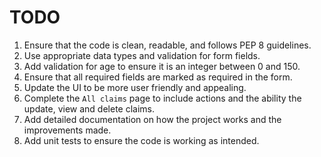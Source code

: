 TODO
=

1. Ensure that the code is clean, readable, and follows PEP 8 guidelines.
2. Use appropriate data types and validation for form fields.
3. Add validation for age to ensure it is an integer between 0 and 150.
4. Ensure that all required fields are marked as required in the form.
5. Update the UI to be more user friendly and appealing.
6. Complete the `All claims` page to include actions and the ability the update, view and delete claims.
7. Add detailed documentation on how the project works and the improvements made.
8. Add unit tests to ensure the code is working as intended.
